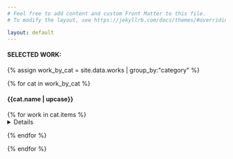 ```yaml
---
# Feel free to add content and custom Front Matter to this file.
# To modify the layout, see https://jekyllrb.com/docs/themes/#overriding-theme-defaults

layout: default
---
```


<h4 class="selected-work">SELECTED WORK:</h4>
{% assign work_by_cat = site.data.works | group_by:"category" %}

{% for cat in work_by_cat %}
<div class="work-cat {{cat.name | replace: ' ', '-'}}">
    <h4> {{cat.name | upcase}}</h4>
    <div class="inner">
{% for work in cat.items %}

  <details>

      <summary>{{ work.title }}</summary>
      {% for body in work.body %}
         <a href="{{body.link}}">   {{body.description}}</a>
      {% endfor %}


  </details>

{% endfor %}
</div>
  </div>

{% endfor %}
